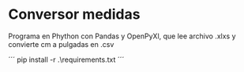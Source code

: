 # Conversor medidas

Programa en Phython con Pandas y OpenPyXl, que lee archivo .xlxs y convierte cm a pulgadas en .csv

´´´
pip install -r .\requirements.txt
´´´
